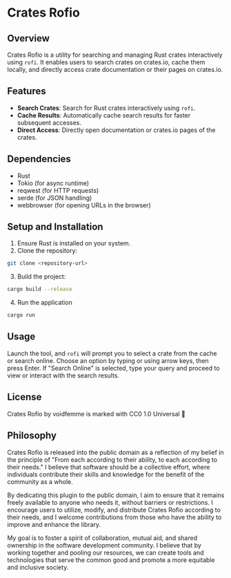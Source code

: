 # Crates Rofio

## Overview

Crates Rofio is a utility for searching and managing Rust crates interactively using
`rofi`. It enables users to search crates on crates.io, cache them locally, and directly
access crate documentation or their pages on crates.io.

## Features

- **Search Crates**: Search for Rust crates interactively using `rofi`.
- **Cache Results**: Automatically cache search results for faster subsequent accesses.
- **Direct Access**: Directly open documentation or crates.io pages of the crates.

## Dependencies

- Rust
- Tokio (for async runtime)
- reqwest (for HTTP requests)
- serde (for JSON handling)
- webbrowser (for opening URLs in the browser)

## Setup and Installation

1. Ensure Rust is installed on your system.
2. Clone the repository:

```bash
git clone <repository-url>
```

3. Build the project:

```bash
cargo build --release
```

4. Run the application

```bash
cargo run
```

## Usage

Launch the tool, and `rofi` will prompt you to select a crate from the cache or search
online. Choose an option by typing or using arrow keys, then press Enter. If "Search
Online" is selected, type your query and proceed to view or interact with the search
results.

## License

Crates Rofio by voidfemme is marked with CC0 1.0 Universal 💖

## Philosophy

Crates Rofio is released into the public domain as a reflection of my belief in the principle
of "From each according to their ability, to each according to their needs." I believe that
software should be a collective effort, where individuals contribute their skills and knowledge
for the benefit of the community as a whole.

By dedicating this plugin to the public domain, I aim to ensure that it remains freely
available to anyone who needs it, without barriers or restrictions. I encourage users to
utilize, modify, and distribute Crates Rofio according to their needs, and I welcome
contributions from those who have the ability to improve and enhance the library.

My goal is to foster a spirit of collaboration, mutual aid, and shared ownership in the
software development community. I believe that by working together and pooling our
resources, we can create tools and technologies that serve the common good and promote a more
equitable and inclusive society.

